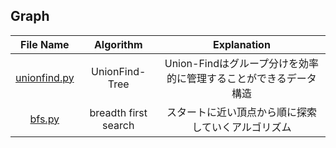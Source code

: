 
## Graph
|File Name|Algorithm|Explanation|
|:--:|:--:|:--:|
|[unionfind.py](unionfind.py)|UnionFind-Tree|Union-Findはグループ分けを効率的に管理することができるデータ構造|
|[bfs.py](bfs.py)|breadth first search|スタートに近い頂点から順に探索していくアルゴリズム|
